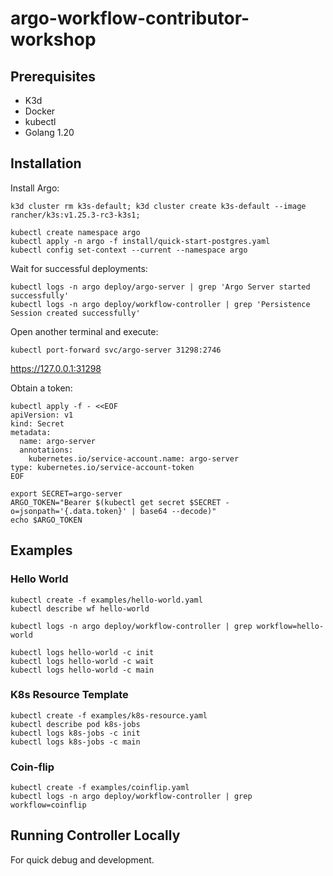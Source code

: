 # argo-workflow-contributor-workshop

## Prerequisites

* K3d
* Docker
* kubectl
* Golang 1.20


## Installation

Install Argo:

```
k3d cluster rm k3s-default; k3d cluster create k3s-default --image rancher/k3s:v1.25.3-rc3-k3s1; 

kubectl create namespace argo
kubectl apply -n argo -f install/quick-start-postgres.yaml
kubectl config set-context --current --namespace argo
```

Wait for successful deployments:
```
kubectl logs -n argo deploy/argo-server | grep 'Argo Server started successfully'
kubectl logs -n argo deploy/workflow-controller | grep 'Persistence Session created successfully'
```


Open another terminal and execute:
```
kubectl port-forward svc/argo-server 31298:2746
```

https://127.0.0.1:31298

Obtain a token:
```
kubectl apply -f - <<EOF
apiVersion: v1
kind: Secret
metadata:
  name: argo-server
  annotations:
    kubernetes.io/service-account.name: argo-server
type: kubernetes.io/service-account-token
EOF

export SECRET=argo-server
ARGO_TOKEN="Bearer $(kubectl get secret $SECRET -o=jsonpath='{.data.token}' | base64 --decode)"
echo $ARGO_TOKEN
```

## Examples

### Hello World

```
kubectl create -f examples/hello-world.yaml
kubectl describe wf hello-world

kubectl logs -n argo deploy/workflow-controller | grep workflow=hello-world

kubectl logs hello-world -c init
kubectl logs hello-world -c wait
kubectl logs hello-world -c main
```

### K8s Resource Template

```
kubectl create -f examples/k8s-resource.yaml
kubectl describe pod k8s-jobs
kubectl logs k8s-jobs -c init
kubectl logs k8s-jobs -c main
```

### Coin-flip

```
kubectl create -f examples/coinflip.yaml
kubectl logs -n argo deploy/workflow-controller | grep workflow=coinflip
```

## Running Controller Locally

For quick debug and development.

